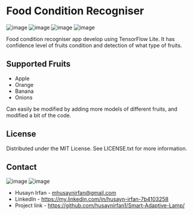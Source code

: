 # Food Condition Recogniser

![image](https://img.shields.io/badge/firebase-ffca28?style=for-the-badge&logo=firebase&logoColor=black)
![image](https://img.shields.io/badge/TensorFlow-FF6F00?style=for-the-badge&logo=TensorFlow&logoColor=white)
![image](	https://img.shields.io/badge/Android_Studio-3DDC84?style=for-the-badge&logo=android-studio&logoColor=white)	
![image](https://img.shields.io/badge/Sqlite-003B57?style=for-the-badge&logo=sqlite&logoColor=white)	

Food condition recogniser app develop using TensorFlow Lite. It has confidence level of fruits condition and detection of what type of fruits.

## Supported Fruits
* Apple
* Orange
* Banana
* Onions

Can easily be modified by adding more models of different fruits, and modified a bit of the code.

## License
Distributed under the MIT License. See LICENSE.txt for more information.

## Contact
![image](	https://img.shields.io/badge/Gmail-D14836?style=for-the-badge&logo=gmail&logoColor=white)
![image](	https://img.shields.io/badge/LinkedIn-0077B5?style=for-the-badge&logo=linkedin&logoColor=white)

- Husayn Irfan - mhusaynirfan@gmail.com
- LinkedIn     - https://my.linkedin.com/in/husayn-irfan-7b4103258
- Project link - https://github.com/husaynirfan1/Smart-Adaptive-Lamp/
